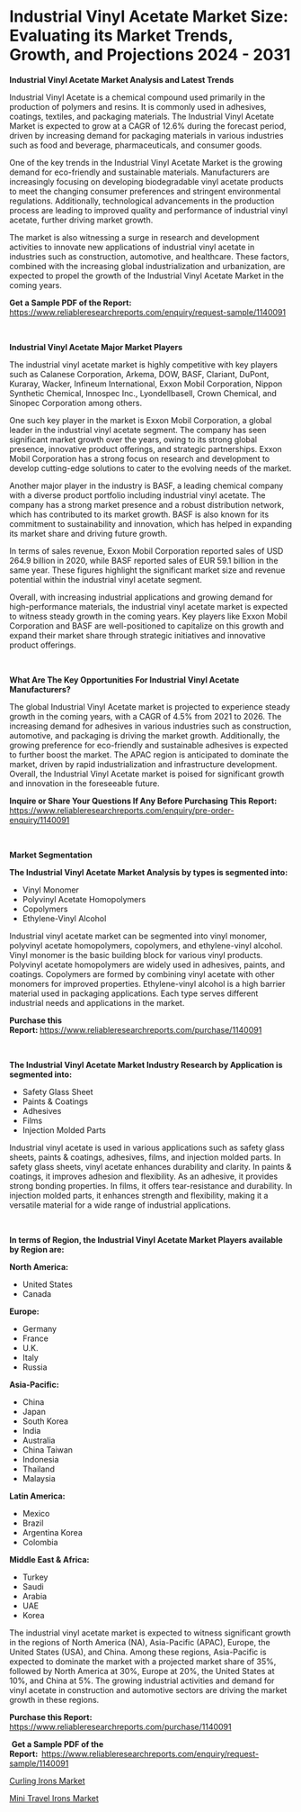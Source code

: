 <p><h1>Industrial Vinyl Acetate Market Size: Evaluating its Market Trends, Growth, and Projections 2024 - 2031</h1></p><p><strong>Industrial Vinyl Acetate Market Analysis and Latest Trends</strong></p>
<p><p>Industrial Vinyl Acetate is a chemical compound used primarily in the production of polymers and resins. It is commonly used in adhesives, coatings, textiles, and packaging materials. The Industrial Vinyl Acetate Market is expected to grow at a CAGR of 12.6% during the forecast period, driven by increasing demand for packaging materials in various industries such as food and beverage, pharmaceuticals, and consumer goods.</p><p>One of the key trends in the Industrial Vinyl Acetate Market is the growing demand for eco-friendly and sustainable materials. Manufacturers are increasingly focusing on developing biodegradable vinyl acetate products to meet the changing consumer preferences and stringent environmental regulations. Additionally, technological advancements in the production process are leading to improved quality and performance of industrial vinyl acetate, further driving market growth.</p><p>The market is also witnessing a surge in research and development activities to innovate new applications of industrial vinyl acetate in industries such as construction, automotive, and healthcare. These factors, combined with the increasing global industrialization and urbanization, are expected to propel the growth of the Industrial Vinyl Acetate Market in the coming years.</p></p>
<p><strong>Get a Sample PDF of the Report:&nbsp;</strong> <a href="https://www.reliableresearchreports.com/enquiry/request-sample/1140091">https://www.reliableresearchreports.com/enquiry/request-sample/1140091</a></p>
<p>&nbsp;</p>
<p><strong>Industrial Vinyl Acetate Major Market Players</strong></p>
<p><p>The industrial vinyl acetate market is highly competitive with key players such as Calanese Corporation, Arkema, DOW, BASF, Clariant, DuPont, Kuraray, Wacker, Infineum International, Exxon Mobil Corporation, Nippon Synthetic Chemical, Innospec Inc., Lyondellbasell, Crown Chemical, and Sinopec Corporation among others. </p><p>One such key player in the market is Exxon Mobil Corporation, a global leader in the industrial vinyl acetate segment. The company has seen significant market growth over the years, owing to its strong global presence, innovative product offerings, and strategic partnerships. Exxon Mobil Corporation has a strong focus on research and development to develop cutting-edge solutions to cater to the evolving needs of the market.</p><p>Another major player in the industry is BASF, a leading chemical company with a diverse product portfolio including industrial vinyl acetate. The company has a strong market presence and a robust distribution network, which has contributed to its market growth. BASF is also known for its commitment to sustainability and innovation, which has helped in expanding its market share and driving future growth.</p><p>In terms of sales revenue, Exxon Mobil Corporation reported sales of USD 264.9 billion in 2020, while BASF reported sales of EUR 59.1 billion in the same year. These figures highlight the significant market size and revenue potential within the industrial vinyl acetate segment.</p><p>Overall, with increasing industrial applications and growing demand for high-performance materials, the industrial vinyl acetate market is expected to witness steady growth in the coming years. Key players like Exxon Mobil Corporation and BASF are well-positioned to capitalize on this growth and expand their market share through strategic initiatives and innovative product offerings.</p></p>
<p>&nbsp;</p>
<p><strong>What Are The Key Opportunities For Industrial Vinyl Acetate Manufacturers?</strong></p>
<p><p>The global Industrial Vinyl Acetate market is projected to experience steady growth in the coming years, with a CAGR of 4.5% from 2021 to 2026. The increasing demand for adhesives in various industries such as construction, automotive, and packaging is driving the market growth. Additionally, the growing preference for eco-friendly and sustainable adhesives is expected to further boost the market. The APAC region is anticipated to dominate the market, driven by rapid industrialization and infrastructure development. Overall, the Industrial Vinyl Acetate market is poised for significant growth and innovation in the foreseeable future.</p></p>
<p><strong>Inquire or Share Your Questions If Any Before Purchasing This Report:</strong> <a href="https://www.reliableresearchreports.com/enquiry/pre-order-enquiry/1140091">https://www.reliableresearchreports.com/enquiry/pre-order-enquiry/1140091</a></p>
<p>&nbsp;</p>
<p><strong>Market Segmentation</strong></p>
<p><strong>The Industrial Vinyl Acetate Market Analysis by types is segmented into:</strong></p>
<p><ul><li>Vinyl Monomer</li><li>Polyvinyl Acetate Homopolymers</li><li>Copolymers</li><li>Ethylene-Vinyl Alcohol</li></ul></p>
<p><p>Industrial vinyl acetate market can be segmented into vinyl monomer, polyvinyl acetate homopolymers, copolymers, and ethylene-vinyl alcohol. Vinyl monomer is the basic building block for various vinyl products. Polyvinyl acetate homopolymers are widely used in adhesives, paints, and coatings. Copolymers are formed by combining vinyl acetate with other monomers for improved properties. Ethylene-vinyl alcohol is a high barrier material used in packaging applications. Each type serves different industrial needs and applications in the market.</p></p>
<p><strong>Purchase this Report:&nbsp;</strong><a href="https://www.reliableresearchreports.com/purchase/1140091">https://www.reliableresearchreports.com/purchase/1140091</a></p>
<p>&nbsp;</p>
<p><strong>The Industrial Vinyl Acetate Market Industry Research by Application is segmented into:</strong></p>
<p><ul><li>Safety Glass Sheet</li><li>Paints & Coatings</li><li>Adhesives</li><li>Films</li><li>Injection Molded Parts</li></ul></p>
<p><p>Industrial vinyl acetate is used in various applications such as safety glass sheets, paints & coatings, adhesives, films, and injection molded parts. In safety glass sheets, vinyl acetate enhances durability and clarity. In paints & coatings, it improves adhesion and flexibility. As an adhesive, it provides strong bonding properties. In films, it offers tear-resistance and durability. In injection molded parts, it enhances strength and flexibility, making it a versatile material for a wide range of industrial applications.</p></p>
<p>&nbsp;</p>
<p><strong>In terms of Region, the Industrial Vinyl Acetate Market Players available by Region are:</strong></p>
<p>
    <p> <strong> North America: </strong>
        <ul>
            <li>United States</li>
            <li>Canada</li>
        </ul>
        </p> 
    <p> <strong> Europe: </strong>
        <ul>
            <li>Germany</li>
            <li>France</li>
            <li>U.K.</li>
            <li>Italy</li>
            <li>Russia</li>
        </ul>
        </p> 
    <p> <strong> Asia-Pacific: </strong>
        <ul>
            <li>China</li>
            <li>Japan</li>
            <li>South Korea</li>
            <li>India</li>
            <li>Australia</li>
            <li>China Taiwan</li>
            <li>Indonesia</li>
            <li>Thailand</li>
            <li>Malaysia</li>
        </ul>
        </p> 
    <p> <strong> Latin America: </strong>
        <ul>
            <li>Mexico</li>
            <li>Brazil</li>
            <li>Argentina Korea</li>
            <li>Colombia</li>
        </ul>
        </p> 
    <p> <strong> Middle East & Africa: </strong>
        <ul>
            <li>Turkey</li>
            <li>Saudi</li>
            <li>Arabia</li>
            <li>UAE</li>
            <li>Korea</li>
        </ul>
    </p>
    </p>
<p><p>The industrial vinyl acetate market is expected to witness significant growth in the regions of North America (NA), Asia-Pacific (APAC), Europe, the United States (USA), and China. Among these regions, Asia-Pacific is expected to dominate the market with a projected market share of 35%, followed by North America at 30%, Europe at 20%, the United States at 10%, and China at 5%. The growing industrial activities and demand for vinyl acetate in construction and automotive sectors are driving the market growth in these regions.</p></p>
<p><strong>Purchase this Report: </strong><a href="https://www.reliableresearchreports.com/purchase/1140091">https://www.reliableresearchreports.com/purchase/1140091</a></p>
<p>&nbsp;<strong>Get a Sample PDF of the Report:&nbsp;&nbsp;</strong><a href="https://www.reliableresearchreports.com/enquiry/request-sample/1140091">https://www.reliableresearchreports.com/enquiry/request-sample/1140091</a></p>
<p><strong></strong></p>
<p><p><a href="https://github.com/Sarissaschmalingtr6fz2739/Market-Research-Report-List-1/blob/main/curling-irons-market.md">Curling Irons Market</a></p><p><a href="https://github.com/BryceTownsendr/Market-Research-Report-List-3/blob/main/mini-travel-irons-market.md">Mini Travel Irons Market</a></p></p>